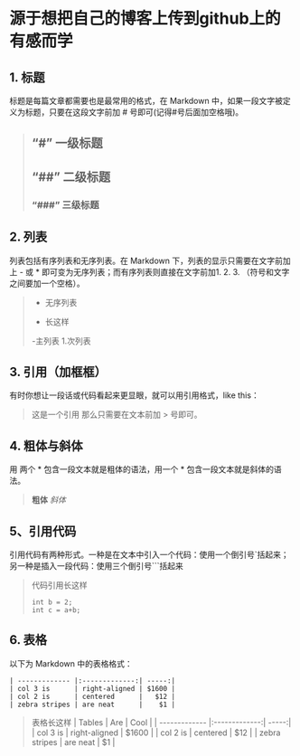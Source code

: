 # 源于想把自己的博客上传到github上的有感而学
## 1. 标题
标题是每篇文章都需要也是最常用的格式，在 Markdown 中，如果一段文字被定义为标题，只要在这段文字前加 # 号即可(记得#号后面加空格哦)。
>## “#” 一级标题
>## “##” 二级标题
>### “###” 三级标题
## 2. 列表
列表包括有序列表和无序列表。在 Markdown 下，列表的显示只需要在文字前加上 - 或 * 即可变为无序列表；而有序列表则直接在文字前加1. 2. 3. （符号和文字之间要加一个空格）。
>- 无序列表
>* 长这样
>
>-主列表
>1.次列表
## 3. 引用（加框框）
有时你想让一段话或代码看起来更显眼，就可以用引用格式，like this：
>这是一个引用
那么只需要在文本前加 > 号即可。
## 4. 粗体与斜体
用 两个 * 包含一段文本就是粗体的语法，用一个 * 包含一段文本就是斜体的语法。
>**粗体**
>*斜体*
## 5、引用代码
引用代码有两种形式。一种是在文本中引入一个代码：使用一个倒引号`括起来；另一种是插入一段代码：使用三个倒引号```括起来
>代码引用长这样
>```int a = 1;
>int b = 2;
>int c = a+b;
>```
## 6. 表格
以下为 Markdown 中的表格格式：
```| Tables        | Are           | Cool  |
| ------------- |:-------------:| -----:|
| col 3 is      | right-aligned | $1600 |
| col 2 is      | centered      |   $12 |
| zebra stripes | are neat      |    $1 |
```
>表格长这样
>| Tables        | Are           | Cool  |
>| ------------- |:-------------:| -----:|
>| col 3 is      | right-aligned | $1600 |
>| col 2 is      | centered      |   $12 |
>| zebra stripes | are neat      |    $1 |
